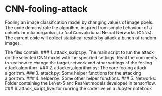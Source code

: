 # CNN-fooling-attack
Fooling an image classification model by changing values of image pixels.
The code demonstrate the algorithm, inspired from simple behaviour of a unicellular microorganism, to fool Convolutional Neural Networks (CNNs). The current code will collect statistical results by attack a bunch of random images. 

The files contain:
    ### 1. attack_script.py: The main script to run the attack on the selected CNN model with the specified settings. Read the comments to see how to change the target network and other settings of the fooling attack algorithm.
    ### 2. attacker_algorithm.py: The core fooling attack algorithm.
    ### 3. attack.py: Some helper functions for the attacking algorithm.
    ### 4. helper.py: Some other helper functions.
    ### 5. Networks: Folder containing the LeNet-5 and ResNet models developed in tensorflow.
    ### 6. attack_script_live: for running the code live on a Jupyter notebook
